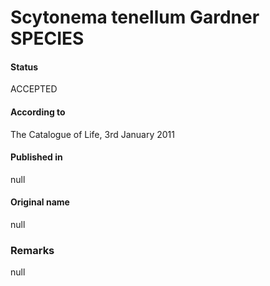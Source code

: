 Scytonema tenellum Gardner SPECIES
=======

#### Status
ACCEPTED

#### According to
The Catalogue of Life, 3rd January 2011

#### Published in
null

#### Original name
null

### Remarks
null